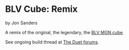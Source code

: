 # BLV Cube: Remix

by Jon Sanders

A remix of the original, the legendary, the [BLV MGN cube](https://www.blvprojects.com/).

See ongoing build thread at [The Duet forums](https://forum.duet3d.com/topic/17691/my-blv-mgn-cube-build-upgrade-saga-ongoing?_=1597852325313).

